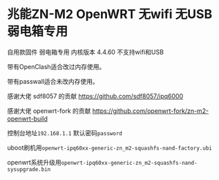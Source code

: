# 兆能ZN-M2 OpenWRT 无wifi 无USB 弱电箱专用
自用款固件 弱电箱专用 内核版本 4.4.60 不支持wifi和USB

带有OpenClash适合改过内存使用。

带有passwall适合未改内存使用。

感谢大佬 sdf8057 的贡献 https://github.com/sdf8057/ipq6000

感谢大佬 openwrt-fork 的贡献 https://github.com/openwrt-fork/zn-m2-openwrt-build

控制台地址`192.168.1.1` 默认密码`password`

uboot刷机用`openwrt-ipq60xx-generic-zn_m2-squashfs-nand-factory.ubi`

openwrt系统升级用`openwrt-ipq60xx-generic-zn_m2-squashfs-nand-sysupgrade.bin`